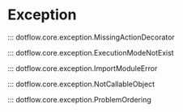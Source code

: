 # Exception

::: dotflow.core.exception.MissingActionDecorator

::: dotflow.core.exception.ExecutionModeNotExist

::: dotflow.core.exception.ImportModuleError

::: dotflow.core.exception.NotCallableObject

::: dotflow.core.exception.ProblemOrdering
